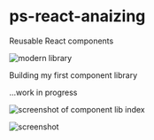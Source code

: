 # ps-react-anaizing
Reusable React components

![modern library](https://images.unsplash.com/photo-1483736762161-1d107f3c78e1?ixlib=rb-0.3.5&ixid=eyJhcHBfaWQiOjEyMDd9&s=f812431d635cdd70e3162cfc894edf84&auto=format&fit=crop&w=967&q=80)

Building my first component library

...work in progress

![screenshot of component lib index](https://scontent-syd2-1.xx.fbcdn.net/v/t1.0-9/28059190_10159915900885117_4642474922145937338_n.jpg?oh=ef354888f8ad6590feeaa9f47494a26c&oe=5B05AA3D)


![screenshot](https://scontent-syd2-1.xx.fbcdn.net/v/t1.0-9/27972313_10159916128315117_4674826107416913823_n.jpg?oh=f7afbfbd6891d91ae1963177b5b06517&oe=5B25E957)
